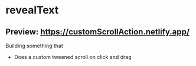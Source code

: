 # revealText
## Preview: https://customScrollAction.netlify.app/

Building something that
 - Does a custom tweened scroll on click and drag

